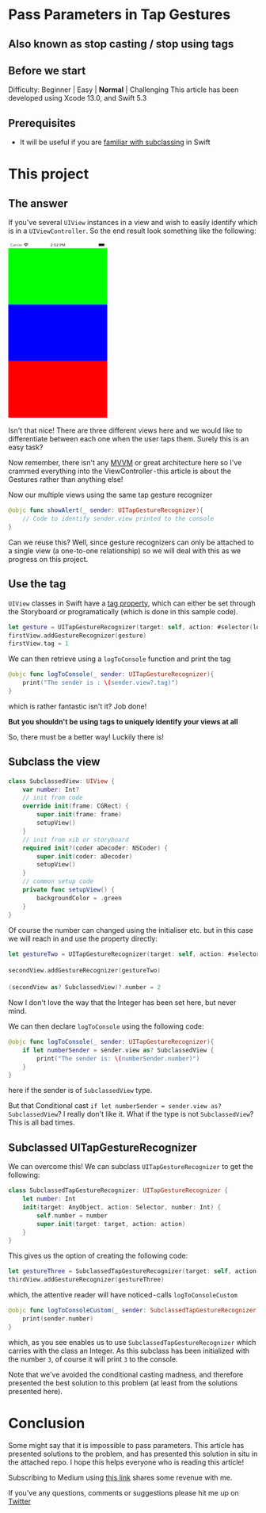 # Pass Parameters in Tap Gestures
## Also known as stop casting / stop using tags

## Before we start
Difficulty: Beginner | Easy | **Normal** | Challenging
This article has been developed using Xcode 13.0, and Swift 5.3

## Prerequisites
- It will be useful if you are [familiar with subclassing](https://medium.com/r/?url=https%3A%2F%2Fstevenpcurtis.medium.com%2Fsubclassing-uiview-in-swift-d372c67b7f3) in Swift

# This project
## The answer
If you've several `UIView` instances in a view and wish to easily identify which is in a `UIViewController`. So the end result look something like the following:

![Images/result.png](Images/result.png)

Isn't that nice! There are three different views here and we would like to differentiate between each one when the user taps them. Surely this is an easy task?

Now remember, there isn't any [MVVM](https://medium.com/r/?url=https%3A%2F%2Fstevenpcurtis.medium.com%2Fmvvm-in-swift-19ba3f87ed45) or great architecture here so I've crammed everything into the ViewController - this article is about the Gestures rather than anything else!

Now our multiple views using the same tap gesture recognizer

```swift
@objc func showAlert(_ sender: UITapGestureRecognizer){
    // Code to identify sender.view printed to the console
}
```

Can we reuse this?
Well, since gesture recognizers can only be attached to a single view (a one-to-one relationship) so we will deal with this as we progress on this project.

## Use the tag
`UIView` classes in Swift have a [tag property](https://medium.com/r/?url=https%3A%2F%2Fdeveloper.apple.com%2Fdocumentation%2Fuikit%2Fuiview%2F1622493-tag%3Flanguage%3Dobjc), which can either be set through the Storyboard or programatically (which is done in this sample code).

```swift
let gesture = UITapGestureRecognizer(target: self, action: #selector(logToConsole))
firstView.addGestureRecognizer(gesture)
firstView.tag = 1
```

We can then retrieve using a `logToConsole` function and print the tag

```swift
@objc func logToConsole(_ sender: UITapGestureRecognizer){
    print("The sender is : \(sender.view?.tag)")
}
```

which is rather fantastic isn't it? Job done!

**But you shouldn't be using tags to uniquely identify your views at all**

So, there must be a better way!
Luckily there is!

## Subclass the view

```swift
class SubclassedView: UIView {
    var number: Int?
    // init from code
    override init(frame: CGRect) {
        super.init(frame: frame)
        setupView()
    }
    // init from xib or storyboard
    required init?(coder aDecoder: NSCoder) {
        super.init(coder: aDecoder)
        setupView()
    }
    // common setup code
    private func setupView() {
        backgroundColor = .green
    }
}
```

Of course the number can changed using the initialiser etc. but in this case we will reach in and use the property directly:

```swift
let gestureTwo = UITapGestureRecognizer(target: self, action: #selector(logToConsole))

secondView.addGestureRecognizer(gestureTwo)

(secondView as? SubclassedView)?.number = 2
```

Now I don't love the way that the Integer has been set here, but never mind. 

We can then declare `logToConsole` using the following code:

```swift
@objc func logToConsole(_ sender: UITapGestureRecognizer){
    if let numberSender = sender.view as? SubclassedView {
        print("The sender is: \(numberSender.number)")
    }
}
```

here if the sender is of `SubclassedView` type. 

But that Conditional cast `if let numberSender = sender.view as? SubclassedView`? I really don't like it. What if the type is not `SubclassedView`? This is all bad times.

## Subclassed UITapGestureRecognizer
We can overcome this! We can subclass `UITapGestureRecognizer` to get the following:

```swift
class SubclassedTapGestureRecognizer: UITapGestureRecognizer {
    let number: Int
    init(target: AnyObject, action: Selector, number: Int) {
        self.number = number
        super.init(target: target, action: action)
    }
}
```

This gives us the option of creating the following code:

```swift
let gestureThree = SubclassedTapGestureRecognizer(target: self, action: #selector(logToConsoleCustom), number: 3)
thirdView.addGestureRecognizer(gestureThree)
```

which, the attentive reader will have noticed - calls `logToConsoleCustom`

```swift
@objc func logToConsoleCustom(_ sender: SubclassedTapGestureRecognizer){
    print(sender.number)
}
```

which, as you see enables us to use `SubclassedTapGestureRecognizer` which carries with the class an Integer. As this subclass has been initialized with the number `3`, of course it will print `3` to the console.

Note that we've avoided the conditional casting madness, and therefore presented the best solution to this problem (at least from the solutions presented here).

# Conclusion

Some might say that it is impossible to pass parameters. This article has presented solutions to the problem, and has presented this solution in situ in the attached repo. I hope this helps everyone who is reading this article!

Subscribing to Medium using [this link](https://medium.com/r/?url=https%3A%2F%2Fstevenpcurtis.medium.com%2Fmembership) shares some revenue with me.

If you've any questions, comments or suggestions please hit me up on [Twitter](https://medium.com/r/?url=https%3A%2F%2Ftwitter.com%2Fstevenpcurtis)
